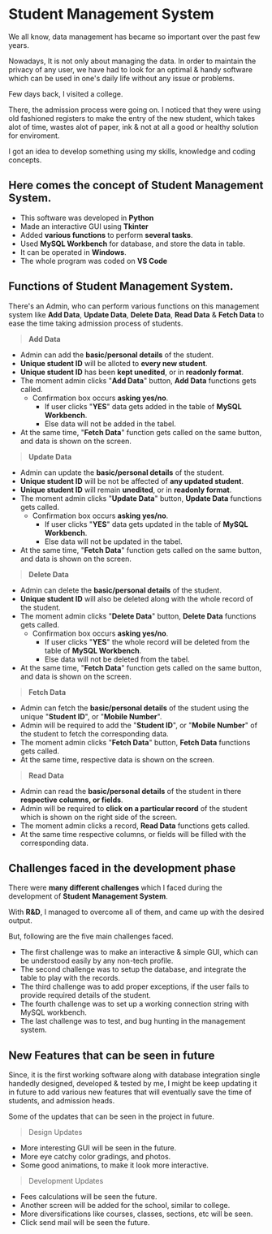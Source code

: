# Student Management System

We all know, data management has became so important over the past few years. 

Nowadays, It is not only about managing the data. In order to maintain the privacy of any user, we have had to look for an optimal & handy software which can be used in one's daily life without any issue or problems.

Few days back, I visited a college.

There, the admission process were going on. I noticed that they were using old fashioned registers to make the entry of the new student, which takes alot of time, wastes alot of paper, ink & not at all a good or healthy solution for enviroment.

I got an idea to develop something using my skills, knowledge and coding concepts.

## Here comes the concept of Student Management System.

* This software was developed in **Python** 
* Made an interactive GUI using **Tkinter**
* Added **various functions** to perform **several tasks**.
* Used **MySQL Workbench** for database, and store the data in table.
* It can be operated in **Windows**.
* The whole program was coded on **VS Code**

## Functions of Student Management System.

There's an Admin, who can perform various functions on this management system like **Add Data**, **Update Data**, **Delete Data**, **Read Data** & **Fetch Data** to ease the time taking admission process of students.

> **Add Data**
* Admin can add the **basic/personal details** of the student.
* **Unique student ID** will be alloted to **every new student**.
* **Unique student ID** has been **kept unedited**, or in **readonly format**.
* The moment admin clicks "**Add Data**" button, **Add Data** functions gets called.
  * Confirmation box occurs **asking yes/no**.
    * If user clicks "**YES**" data gets added in the table of **MySQL Workbench**.
    * Else data will not be added in the tabel.
* At the same time, "**Fetch Data**" function gets called on the same button, and data is shown on the screen.

> **Update Data**
* Admin can update the **basic/personal details** of the student.
* **Unique student ID** will be not be affected of **any updated student**.
* **Unique student ID** will remain **unedited**, or in **readonly format**.
* The moment admin clicks "**Update Data**" button, **Update Data** functions gets called.
  * Confirmation box occurs **asking yes/no**.
    * If user clicks "**YES**" data gets updated in the table of **MySQL Workbench**.
    * Else data will not be updated in the tabel.
* At the same time, "**Fetch Data**" function gets called on the same button, and data is shown on the screen.

> **Delete Data**
* Admin can delete the **basic/personal details** of the student.
* **Unique student ID** will also be deleted along with the whole record of the student.
* The moment admin clicks "**Delete Data**" button, **Delete Data** functions gets called.
  * Confirmation box occurs **asking yes/no**.
    * If user clicks "**YES**" the whole record will be deleted from the table of **MySQL Workbench**.
    * Else data will not be deleted from the tabel.
* At the same time, "**Fetch Data**" function gets called on the same button, and data is shown on the screen.

> **Fetch Data**
* Admin can fetch the **basic/personal details** of the student using the unique "**Student ID**", or "**Mobile Number**".
* Admin will be required to add the "**Student ID**", or "**Mobile Number**" of the student to fetch the corresponding data.
* The moment admin clicks "**Fetch Data**" button, **Fetch Data** functions gets called.
* At the same time, respective data is shown on the screen.

> **Read Data**
* Admin can read the **basic/personal details** of the student in there **respective columns, or fields**.
* Admin will be required to **click on a particular record** of the student which is shown on the right side of the screen.
* The moment admin clicks a record, **Read Data** functions gets called.
* At the same time respective columns, or fields will be filled with the corresponding data.

## Challenges faced in the development phase

There were **many different challenges** which I faced during the development of **Student Management System**.

With **R&D**, I managed to overcome all of them, and came up with the desired output.

But, following are the five main challenges faced.

* The first challenge was to make an interactive & simple GUI, which can be understood easily by any non-tech profile.
* The second challenge was to setup the database, and integrate the table to play with the records.
* The third challenge was to add proper exceptions, if the user fails to provide required details of the student.
* The fourth challenge was to set up a working connection string with MySQL workbench.
* The last challenge was to test, and bug hunting in the management system.

## New Features that can be seen in future

Since, it is the first working software along with database integration single handedly designed, developed & tested by me, I might be keep updating it in future to add various new features that will eventually save the time of students, and admission heads.

Some of the updates that can be seen in the project in future.

> Design Updates
* More interesting GUI will be seen in the future.
* More eye catchy color gradings, and photos.
* Some good animations, to make it look more interactive.

> Development Updates
* Fees calculations will be seen the future.
* Another screen will be added for the school, similar to college.
* More diversifications like courses, classes, sections, etc will be seen.
* Click send mail will be seen the future.
